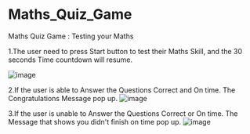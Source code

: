# Maths_Quiz_Game
Maths Quiz Game : Testing your Maths

1.The user need to press Start button to test their Maths Skill,  and the 30 seconds Time countdown will resume.

![image](https://user-images.githubusercontent.com/63658710/184465779-6ebe31ef-4465-47af-a19d-56ee2fcc7eb9.png)

2.If the user is able to Answer the Questions Correct  and On time. The Congratulations Message pop up.
![image](https://user-images.githubusercontent.com/63658710/184465921-34483e83-9893-4d40-bf13-b30d800e0b2e.png)


3.If the user is unable to Answer the Questions Correct  or On time. The Message  that  shows you didn't finish on time pop up.
![image](https://user-images.githubusercontent.com/63658710/184465922-29cb4b4e-a6dd-4348-baec-0588500271c9.png)



